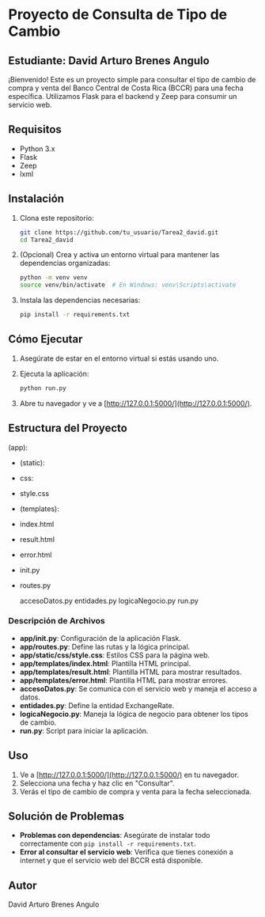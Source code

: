# Proyecto de Consulta de Tipo de Cambio

## Estudiante: David Arturo Brenes Angulo

¡Bienvenido! Este es un proyecto simple para consultar el tipo de cambio de compra y venta del Banco Central de Costa Rica (BCCR) para una fecha específica. Utilizamos Flask para el backend y Zeep para consumir un servicio web.

## Requisitos

- Python 3.x
- Flask
- Zeep
- lxml

## Instalación

1. Clona este repositorio:

    ```bash
    git clone https://github.com/tu_usuario/Tarea2_david.git
    cd Tarea2_david
    ```

2. (Opcional) Crea y activa un entorno virtual para mantener las dependencias organizadas:

    ```bash
    python -m venv venv
    source venv/bin/activate  # En Windows: venv\Scripts\activate
    ```

3. Instala las dependencias necesarias:

    ```bash
    pip install -r requirements.txt
    ```

## Cómo Ejecutar

1. Asegúrate de estar en el entorno virtual si estás usando uno.

2. Ejecuta la aplicación:

    ```bash
    python run.py
    ```

3. Abre tu navegador y ve a [http://127.0.0.1:5000/](http://127.0.0.1:5000/).

## Estructura del Proyecto

(app):
- (static):
- css:
- style.css
- (templates):
- index.html
- result.html
- error.html
- init.py
- routes.py

    accesoDatos.py
    entidades.py
    logicaNegocio.py
    run.py


### Descripción de Archivos

- **app/__init__.py**: Configuración de la aplicación Flask.
- **app/routes.py**: Define las rutas y la lógica principal.
- **app/static/css/style.css**: Estilos CSS para la página web.
- **app/templates/index.html**: Plantilla HTML principal.
- **app/templates/result.html**: Plantilla HTML para mostrar resultados.
- **app/templates/error.html**: Plantilla HTML para mostrar errores.
- **accesoDatos.py**: Se comunica con el servicio web y maneja el acceso a datos.
- **entidades.py**: Define la entidad ExchangeRate.
- **logicaNegocio.py**: Maneja la lógica de negocio para obtener los tipos de cambio.
- **run.py**: Script para iniciar la aplicación.

## Uso

1. Ve a [http://127.0.0.1:5000/](http://127.0.0.1:5000/) en tu navegador.
2. Selecciona una fecha y haz clic en "Consultar".
3. Verás el tipo de cambio de compra y venta para la fecha seleccionada.

## Solución de Problemas

- **Problemas con dependencias**: Asegúrate de instalar todo correctamente con `pip install -r requirements.txt`.
- **Error al consultar el servicio web**: Verifica que tienes conexión a internet y que el servicio web del BCCR está disponible.

## Autor

David Arturo Brenes Angulo


